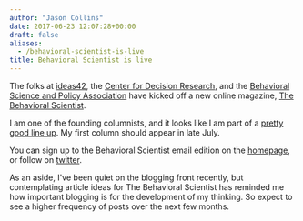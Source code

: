 ```yaml
---
author: "Jason Collins"
date: 2017-06-23 12:07:28+00:00
draft: false
aliases:
  - /behavioral-scientist-is-live
title: Behavioral Scientist is live
---
```


The folks at [ideas42](http://ideas42.org/), the [Center for Decision Research](https://research.chicagobooth.edu/cdr/), and the [Behavioral Science and Policy Association](https://behavioralpolicy.org/) have kicked off a new online magazine, [The Behavioral Scientist](http://behavioralscientist.org/).

I am one of the founding columnists, and it looks like I am part of a [pretty good line up](http://behavioralscientist.org/columnists/). My first column should appear in late July.

You can sign up to the Behavioral Scientist email edition on the [homepage](http://behavioralscientist.org/), or follow on [twitter](https://twitter.com/behscientist).

As an aside, I've been quiet on the blogging front recently, but contemplating article ideas for The Behavioral Scientist has reminded me how important blogging is for the development of my thinking. So expect to see a higher frequency of posts over the next few months.
